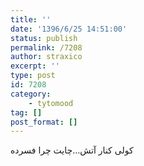 ```yaml
---
title: ''
date: '1396/6/25 14:51:00'
status: publish
permalink: /7208
author: straxico
excerpt: ''
type: post
id: 7208
category:
    - tytomood
tag: []
post_format: []
---
```

کولی کنار آتش…چایت چرا فسرده